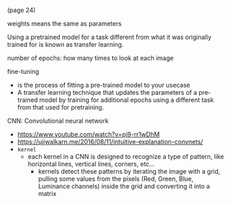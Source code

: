 (page 24)

weights means the same as parameters

Using a pretrained model for a task different from what it was originally trained for is
known as transfer learning.

number of epochs: how many times to look at each image

fine-tuning
  - is the process of fitting a pre-trained model to your usecase
  - A transfer learning technique that updates the parameters of a pre‐trained model by training for additional epochs using a different task from that used for pretraining.

CNN: Convolutional neural network
  - https://www.youtube.com/watch?v=pj9-rr1wDhM
  - https://ujjwalkarn.me/2016/08/11/intuitive-explanation-convnets/
  - `kernel`
    - each kernel in a CNN is designed to recognize a type of pattern, like horizontal lines, vertical lines, corners, etc...
      - kernels detect these patterns by iterating the image with a grid, pulling some values from the pixels (Red, Green, Blue, Luminance channels) inside the grid and converting it into a matrix